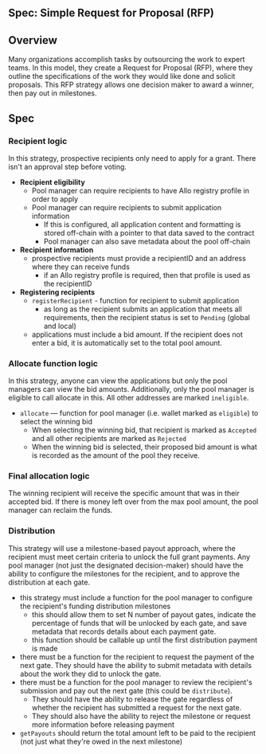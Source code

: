 Spec: Simple Request for Proposal (RFP)
---------------------------------

## Overview 
Many organizations accomplish tasks by outsourcing the work to expert teams. In this model, they create a Request for Proposal (RFP), where they outline the specifications of the work they would like done and solicit proposals. This RFP strategy allows one decision maker to award a winner, then pay out in milestones. 

## Spec
### Recipient logic
In this strategy, prospective recipients only need to apply for a grant. There isn't an approval step before voting. 
- **Recipient eligibility**
    - Pool manager can require recipients to have Allo registry profile in order to apply
    - Pool manager can require recipients to submit application information
        - If this is configured, all application content and formatting is stored off-chain with a pointer to that data saved to the contract
        - Pool manager can also save metadata about the pool off-chain
- **Recipient information**
    - prospective recipients must provide a recipientID and an address where they can receive funds
        - if an Allo registry profile is required, then that profile is used as the recipientID
- **Registering recipients**
    - `registerRecipient` - function for recipient to submit application
        - as long as the recipient submits an application that meets all requirements, then the recipient status is set to `Pending` (global and local)
    - applications must include a bid amount. If the recipient does not enter a bid, it is automatically set to the total pool amount.

### Allocate function logic
In this strategy, anyone can view the applications but only the pool managers can view the bid amounts. Additionally, only the pool manager is eligible to call allocate in this. All other addresses are marked `ineligible`. 
- `allocate` — function for pool manager (i.e. wallet marked as `eligible`) to select the winning bid
    - When selecting the winning bid, that recipient is marked as `Accepted` and all other recipients are marked as `Rejected`
    - When the winning bid is selected, their proposed bid amount is what is recorded as the amount of the pool they receive. 

### Final allocation logic
The winning recipient will receive the specific amount that was in their accepted bid. If there is money left over from the max pool amount, the pool manager can reclaim the funds. 

### Distribution
This strategy will use a milestone-based payout approach, where the recipient must meet certain criteria to unlock the full grant payments. Any pool manager (not just the designated decision-maker) should have the ability to configure the milestones for the recipient, and to approve the distribution at each gate. 
- this strategy must include a function for the pool manager to configure the recipient's funding distribution milestones
    - this should allow them to set N number of payout gates, indicate the percentage of funds that will be unlocked by each gate, and save metadata that records details about each payment gate.
    - this function should be callable up until the first distribution payment is made
- there must be a function for the recipient to request the payment of the next gate. They should have the ability to submit metadata with details about the work they did to unlock the gate. 
- there must be a function for the pool manager to review the recipient's submission and pay out the next gate (this could be `distribute`). 
    - They should have the ability to release the gate regardless of whether the recipient has submitted a request for the next gate. 
    - They should also have the ability to reject the milestone or request more information before releasing payment
- `getPayouts` should return the total amount left to be paid to the recipient (not just what they're owed in the next milestone)
